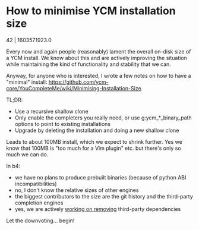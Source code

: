 # How to minimise YCM installation size

42 | 1603571923.0

Every now and again people (reasonably) lament the overall on-disk size of a YCM install. We know about this and are actively improving the situation while maintaining the kind of functionality and stability that we can.

Anyway, for anyone who is interested, I wrote a few notes on how to have a "minimal" install: https://github.com/ycm-core/YouCompleteMe/wiki/Minimising-Installation-Size.

TL;DR:

* Use a recursive shallow clone
* Only enable the completers you really need, or use g:ycm_*_binary_path options to point to existing installations
* Upgrade by deleting the installation and doing a new shallow clone

Leads to about 100MB install, which we expect to shrink further. Yes we know that 100MB is "too much for a Vim plugin" etc. but there's only so much we can do.

In b4:

- we have no plans to produce prebuilt binaries (because of python ABI incompatibilities)
- no, I don't know the relative sizes of other engines
- the biggest contributors to the size are the git history and the third-party completion engines
- yes, we are actively [working on removing](https://github.com/ycm-core/YouCompleteMe/pull/3792) third-party dependencies

Let the downvoting... begin!